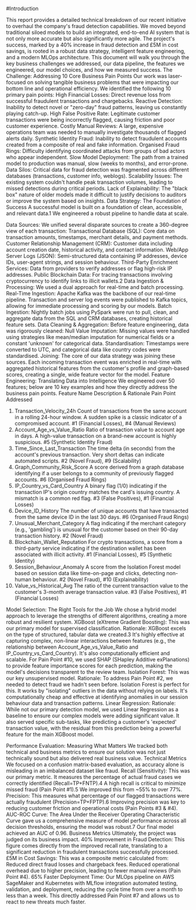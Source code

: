 #Introduction


This report provides a detailed technical breakdown of our recent initiative to overhaul the company's fraud detection capabilities. We moved beyond traditional siloed models to build an integrated, end-to-end AI system that is not only more accurate but also significantly more agile. The project's success, marked by a 40% increase in fraud detection and £5M in cost savings, is rooted in a robust data strategy, intelligent feature engineering, and a modern MLOps architecture. This document will walk you through the key business challenges we addressed, our data pipeline, the features we engineered, our model choices, and how we measured success.
The Challenge: Addressing 10 Core Business Pain Points
Our work was laser-focused on solving tangible business problems that were impacting our bottom line and operational efficiency. We identified the following 10 primary pain points:
High Financial Losses: Direct revenue loss from successful fraudulent transactions and chargebacks.
Reactive Detection: Inability to detect novel or "zero-day" fraud patterns, leaving us constantly playing catch-up.
High False Positive Rate: Legitimate customer transactions were being incorrectly flagged, causing friction and poor customer experience.
Costly Manual Reviews: A large, expensive operations team was needed to manually investigate thousands of flagged alerts daily.
Synthetic Identity Fraud: Inability to detect fraudulent accounts created from a composite of real and fake information.
Organised Fraud Rings: Difficulty identifying coordinated attacks from groups of bad actors who appear independent.
Slow Model Deployment: The path from a trained model to production was manual, slow (weeks to months), and error-prone.
Data Silos: Critical data for fraud detection was fragmented across different databases (transactions, customer info, weblogs).
Scalability Issues: The existing system couldn't handle peak transaction volumes, leading to missed detections during critical periods.
Lack of Explainability: The "black box" nature of older models made it difficult to justify decisions to auditors or improve the system based on insights.
 Data Strategy: The Foundation of Success
A successful model is built on a foundation of clean, accessible, and relevant data.1 We engineered a robust pipeline to handle data at scale.

Data Sources: We unified several disparate sources to create a 360-degree view of each transaction:
Transactional Database (SQL): Core data on transaction amounts, timestamps, merchant details, and payment methods.
Customer Relationship Management (CRM): Customer data including account creation date, historical activity, and contact information.
Web/App Server Logs (JSON): Semi-structured data containing IP addresses, device IDs, user-agent strings, and session behaviour.
Third-Party Enrichment Services: Data from providers to verify addresses or flag high-risk IP addresses.
Public Blockchain Data: For tracing transactions involving cryptocurrency to identify links to illicit wallets.2
Data Ingestion & Processing: We used a dual approach for real-time and batch processing.
Real-Time Ingestion: Apache Kafka was the backbone of our real-time pipeline. Transaction and server log events were published to Kafka topics, allowing for immediate processing and scoring by our models.
Batch Ingestion: Nightly batch jobs using PySpark were run to pull, clean, and aggregate data from the SQL and CRM databases, creating historical feature sets.
Data Cleaning & Aggregation: Before feature engineering, data was rigorously cleaned:
Null Value Imputation: Missing values were handled using strategies like mean/median imputation for numerical fields or a constant 'unknown' for categorical data.
Standardisation: Timestamps were converted to UTC, and categorical data like country codes were standardised.
Joining: The core of our data strategy was joining these sources. Each incoming transaction event was enriched in real-time with aggregated historical features from the customer's profile and graph-based scores, creating a single, wide feature vector for the model.
 Feature Engineering: Translating Data into Intelligence
We engineered over 50 features; below are 10 key examples and how they directly address the business pain points.
Feature Name
Description & Rationale
Pain Point Addressed
1. Transaction_Velocity_24h
Count of transactions from the same account in a rolling 24-hour window. A sudden spike is a classic indicator of a compromised account.
#1 (Financial Losses), #4 (Manual Reviews)
2. Account_Age_vs_Value_Ratio
Ratio of transaction value to account age in days. A high-value transaction on a brand-new account is highly suspicious.
#5 (Synthetic Identity Fraud)
3. Time_Since_Last_Transaction
The time delta (in seconds) from the account's previous transaction. Very short deltas can indicate automated scripts.
#2 (Novel Fraud), #9 (Scalability)
4. Graph_Community_Risk_Score
A score derived from a graph database identifying if a user belongs to a community of previously flagged accounts.
#6 (Organised Fraud Rings)
5. IP_Country_vs_Card_Country
A binary flag (1/0) indicating if the transaction IP's origin country matches the card's issuing country. A mismatch is a common red flag.
#3 (False Positives), #1 (Financial Losses)
6. Device_ID_History
The number of unique accounts that have transacted from the same device ID in the last 30 days.
#6 (Organised Fraud Rings)
7. Unusual_Merchant_Category
A flag indicating if the merchant category (e.g., 'gambling') is unusual for the customer based on their 90-day transaction history.
#2 (Novel Fraud)
8. Blockchain_Wallet_Reputation
For crypto transactions, a score from a third-party service indicating if the destination wallet has been associated with illicit activity.
#1 (Financial Losses), #5 (Synthetic Identity)
9. Session_Behaviour_Anomaly
A score from the Isolation Forest model based on session data like time-on-page and clicks, detecting non-human behaviour.
#2 (Novel Fraud), #10 (Explainability)
10. Value_vs_Historical_Avg
The ratio of the current transaction value to the customer's 3-month average transaction value.
#3 (False Positives), #1 (Financial Losses)


 Model Selection: The Right Tools for the Job
We chose a hybrid model approach to leverage the strengths of different algorithms, creating a more robust and resilient system.
XGBoost (eXtreme Gradient Boosting): This was our primary model for supervised classification.
Rationale: XGBoost excels on the type of structured, tabular data we created.3 It's highly effective at capturing complex, non-linear interactions between features (e.g., the relationship between Account_Age_vs_Value_Ratio and IP_Country_vs_Card_Country). It's also computationally efficient and scalable. For Pain Point #10, we used SHAP (SHapley Additive exPlanations) to provide feature importance scores for each prediction, making the model's decisions transparent to the review team.
Isolation Forest: This was our key unsupervised model.
Rationale: To address Pain Point #2, we needed to detect fraud we hadn't seen before. Isolation Forest is perfect for this. It works by "isolating" outliers in the data without relying on labels. It's computationally cheap and effective at identifying anomalies in our session behaviour data and transaction patterns.
Linear Regression:
Rationale: While not our primary detection model, we used Linear Regression as a baseline to ensure our complex models were adding significant value. It also served specific sub-tasks, like predicting a customer's 'expected' transaction value, with the residual from this prediction being a powerful feature for the main XGBoost model.

Performance Evaluation: Measuring What Matters
We tracked both technical and business metrics to ensure our solution was not just technically sound but also delivered real business value.
Technical Metrics
We focused on a confusion matrix-based evaluation, as accuracy alone is misleading in an imbalanced dataset like fraud.
Recall (Sensitivity): This was our primary metric. It measures the percentage of actual fraud cases we correctly identified (Recall=TP+FNTP​).4 A high recall is critical to minimize missed fraud (Pain Point #1).5 We improved this from ~55% to over 77%.
Precision: This measures what percentage of our flagged transactions were actually fraudulent (Precision=TP+FPTP​).6 Improving precision was key to reducing customer friction and operational costs (Pain Points #3 & #4).
AUC-ROC Curve: The Area Under the Receiver Operating Characteristic Curve gave us a comprehensive measure of model performance across all decision thresholds, ensuring the model was robust.7 Our final model achieved an AUC of 0.96.
Business Metrics
Ultimately, the project was judged on its business impact.
40% Improvement in Fraud Detection: This figure comes directly from the improved recall rate, translating to a significant reduction in fraudulent transactions successfully processed.
£5M in Cost Savings: This was a composite metric calculated from:
Reduced direct fraud losses and chargeback fees.
Reduced operational overhead due to higher precision, leading to fewer manual reviews (Pain Point #4).
65% Faster Deployment Time: Our MLOps pipeline on AWS SageMaker and Kubernetes with MLflow integration automated testing, validation, and deployment, reducing the cycle time from over a month to less than a week. This directly addressed Pain Point #7 and allows us to react to new threats much faster.
